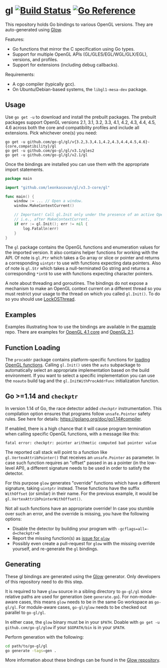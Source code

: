 # gl [![Build Status](https://github.com/go-gl/gl/actions/workflows/main.yml/badge.svg)](https://github.com/go-gl/gl/actions/workflows/main.yml) [![Go Reference](https://pkg.go.dev/badge/github.com/go-gl/gl.svg)](https://pkg.go.dev/github.com/go-gl/gl)

This repository holds Go bindings to various OpenGL versions. They are auto-generated using [Glow](https://github.com/go-gl/glow).

Features:
- Go functions that mirror the C specification using Go types.
- Support for multiple OpenGL APIs (GL/GLES/EGL/WGL/GLX/EGL), versions, and profiles.
- Support for extensions (including debug callbacks).

Requirements:
- A cgo compiler (typically gcc).
- On Ubuntu/Debian-based systems, the `libgl1-mesa-dev` package.

## Usage

Use `go get -u` to download and install the prebuilt packages. The prebuilt packages support OpenGL versions 2.1, 3.1, 3.2, 3.3, 4.1, 4.2, 4.3, 4.4, 4.5, 4.6 across both the core and compatibility profiles and include all extensions. Pick whichever one(s) you need:

    go get -u github.com/go-gl/gl/v{3.2,3.3,4.1,4.2,4.3,4.4,4.5,4.6}-{core,compatibility}/gl
    go get -u github.com/go-gl/gl/v3.1/gles2
    go get -u github.com/go-gl/gl/v2.1/gl

Once the bindings are installed you can use them with the appropriate import statements.

```Go
package main

import "github.com/leonkasovan/gl/v3.3-core/gl"

func main() {
	window := ... // Open a window.
	window.MakeContextCurrent()

	// Important! Call gl.Init only under the presence of an active OpenGL context,
	// i.e., after MakeContextCurrent.
	if err := gl.Init(); err != nil {
		log.Fatalln(err)
	}
}
```

The `gl` package contains the OpenGL functions and enumeration values for the imported version. It also contains helper functions for working with the API. Of note is `gl.Ptr` which takes a Go array or slice or pointer and returns a corresponding `uintptr` to use with functions expecting data pointers. Also of note is `gl.Str` which takes a null-terminated Go string and returns a corresponding `*int8` to use with functions expecting character pointers.

A note about threading and goroutines. The bindings do not expose a mechanism to make an OpenGL context current on a different thread so you must restrict your usage to the thread on which you called `gl.Init()`. To do so you should use [LockOSThread](https://code.google.com/p/go-wiki/wiki/LockOSThread).

## Examples

Examples illustrating how to use the bindings are available in the [example](https://github.com/go-gl/example) repo. There are examples for [OpenGL 4.1 core](https://github.com/go-gl/example/tree/master/gl41core-cube) and [OpenGL 2.1](https://github.com/go-gl/example/tree/master/gl21-cube).

## Function Loading

The `procaddr` package contains platform-specific functions for [loading OpenGL functions](https://www.opengl.org/wiki/Load_OpenGL_Functions). Calling `gl.Init()` uses the `auto` subpackage to automatically select an appropriate implementation based on the build environment. If you want to select a specific implementation you can use the `noauto` build tag and the `gl.InitWithProcAddrFunc` initialization function.

## Go >=1.14 and `checkptr`

In version 1.14 of Go, the race detector added `checkptr` instrumentation. This compilation option ensures that programs follow `unsafe.Pointer` safety rules. See here for details: https://golang.org/doc/go1.14#compiler.

If enabled, there is a high chance that it will cause program termination when calling specific OpenGL functions, with a message like this:

```
fatal error: checkptr: pointer arithmetic computed bad pointer value
```

The reported call stack will point to a function like `gl.VertexAttribPointer()` that receives an `unsafe.Pointer` as parameter.
In case such function requires an "offset" passed in as a pointer (in the low-level API), a different signature needs to be used in order to satisfy the detector.

For this purpose `glow` generates "override" functions which have a different signature, taking `uintptr` instead. These functions have the suffix `WithOffset` (or similar) in their name.
For the previous example, it would be `gl.VertexAttribPointerWithOffset()`.

Not all such functions have an appropriate override! In case you stumble over such an error, and the override is missing, you have the following options:
* Disable the detector by building your program with `-gcflags=all=-d=checkptr=0`
* Report the missing function(s) as [issue for `glow`](https://github.com/go-gl/glow/issues)
* Possibly even create a pull-request for `glow` with the missing override yourself, and re-generate the `gl` bindings.

## Generating

These gl bindings are generated using the [Glow](https://github.com/go-gl/glow) generator. Only developers of this repository need to do this step.

It is required to have `glow` source in a sibling directory to `go-gl/gl` since relative paths are used for generation (see `generate.go`).
For non-module-aware cases, this means `glow` needs to be in the same Go workspace as `go-gl/gl`.
For module-aware cases, `go-gl/glow` needs to be checked out parallel to `go-gl/gl`. 

In either case, the `glow` binary must be in your `$PATH`. Doable with `go get -u github.com/go-gl/glow` if your `$GOPATH/bin` is in your `$PATH`.

Perform generation with the following:

```bash
cd path/to/go-gl/gl
go generate -tags=gen .
```

More information about these bindings can be found in the [Glow repository](https://github.com/go-gl/glow).
